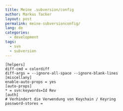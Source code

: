 ```yaml
---
title: Meine .subversion/config
author: Markus Tacker
layout: post
permalink: meine-subversionconfig/
lang: de
categories:
  - development
tags:
  - svn
  - subversion
---
```

    [helpers]
    diff-cmd = colordiff
    diff-args = --ignore-all-space --ignore-blank-lines
    [miscellany]
    enable-auto-props = yes
    [auto-props]
    * = svn:keywords=Id Rev
    [auth]
    # Verhindert die Verwendung von Keychain / Keyring
    password-stores =
